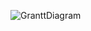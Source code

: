 ![GranttDiagram](https://user-images.githubusercontent.com/72536608/206905057-5979561c-1be4-450a-b5bc-fcd59b0042d6.png)
